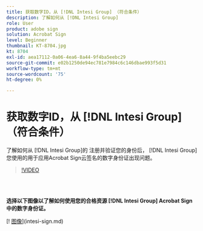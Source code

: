 ```yaml
---
title: 获取数字ID，从 [!DNL Intesi Group] （符合条件）
description: 了解如何从 [!DNL Intesi Group]
role: User
product: adobe sign
solution: Acrobat Sign
level: Beginner
thumbnail: KT-8704.jpg
kt: 8704
exl-id: aea17112-0a06-4ea6-8a44-9f4ba5eebc29
source-git-commit: e02b1250de94ec781e7984c6c146dbae993f5d31
workflow-type: tm+mt
source-wordcount: '75'
ht-degree: 0%

---
```


# 获取数字ID，从 [!DNL Intesi Group] （符合条件）

了解如何从 [!DNL Intesi Group]的 注册并验证您的身份后， [!DNL Intesi Group] 您使用的用于应用Acrobat Sign云签名的数字身份证出现问题。

>[!VIDEO](https://video.tv.adobe.com/v/337064?hidetitle=true)

<br> 

**选择以下图像以了解如何使用您的合格资源 [!DNL Intesi Group] Acrobat Sign中的数字身份证。**

[! [图像](assets/IntesiSign_400.png)](intesi-sign.md)

